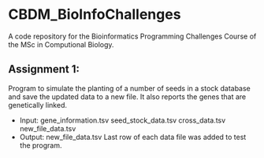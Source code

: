# CBDM_BioInfoChallenges
A code repository for the Bioinformatics Programming Challenges Course of the MSc in Computional Biology. 

## Assignment 1:
Program to simulate the planting of a number of seeds in a stock database and save the updated data to a new file. It also reports the genes that are genetically linked.
  - Input: gene_information.tsv seed_stock_data.tsv cross_data.tsv new_file_data.tsv
  - Output: new_file_data.tsv
Last row of each data file was added to test the program.
